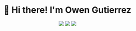 <h1 align="center">👋 Hi there! I'm Owen Gutierrez</h1>

<p align="center">
  <a href="https://github.com/CuzyC" target="-blank"><img src="https://img.shields.io/badge/GitHub-100000?style=flat&logo=github&logoColor=white"/></a>
  <a href="https://linkedin.com/in/owen-gutierrez-855567328" target="-blank"><img src="https://img.shields.io/badge/LinkedIn-0077B5?style=flat&logo=linkedin&logoColor=white"/></a>
  <a href="mailto:owga.gutierrez@gmail.com" target="-blank"><img src="https://img.shields.io/badge/Gmail-D14836?style=flat&logo=gmail&logoColor=white"/></a>
</p>

<!--
**CuzyC/CuzyC** is a ✨ _special_ ✨ repository because its `README.md` (this file) appears on your GitHub profile.

Here are some ideas to get you started:

- 🔭 I’m currently working on ...
- 🌱 I’m currently learning ...
- 👯 I’m looking to collaborate on ...
- 🤔 I’m looking for help with ...
- 💬 Ask me about ...
- 📫 How to reach me: ...
- 😄 Pronouns: ...
- ⚡ Fun fact: ...
-->
